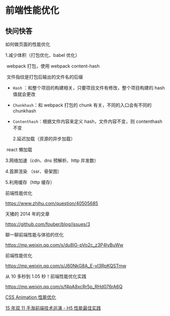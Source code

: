 # 前端性能优化

## 快问快答

如何做页面的性能优化

1.减少体积（打包优化、babel 优化）

​ webpack 打包，使用 webpack content-hash

​ 文件指纹是打包后输出的文件名的后缀

-   `Hash` ：和整个项目的构建相关，只要项目文件有修改，整个项目构建的 hash 值就会更改
-   `Chunkhash`：和 webpack 打包的 chunk 有关，不同的入口会有不同的 chunkhash
-   `Contenthash`：根据文件内容来定义 hash，文件内容不变，则 contenthash 不变

    2.延迟加载（资源的异步加载）

​ react 懒加载

3.网络加速（cdn、dns 预解析、http 并发数）

4.首屏渲染 （ssr、骨架图）

5.利用缓存（http 缓存）

前端性能优化

https://www.zhihu.com/question/40505685

天猪的 2014 年的文章

https://github.com/fouber/blog/issues/3

聊一聊前端性能与体验的优化

https://mp.weixin.qq.com/s/du8IG-pVo2c_z3P4lyBuWw

前端性能优化

https://mp.weixin.qq.com/s/J60NkG8A_E-vI3RpKQSTmw

从 10 多秒到 1.05 秒！前端性能优化实践

https://mp.weixin.qq.com/s/f4pA8xcRr5p_RHd076rA6Q

[CSS Animation 性能优化](https://github.com/amfe/article/issues/47#)

[15 年双 11 手淘前端技术巡演 - H5 性能最佳实践](https://github.com/amfe/article/issues/21#)
